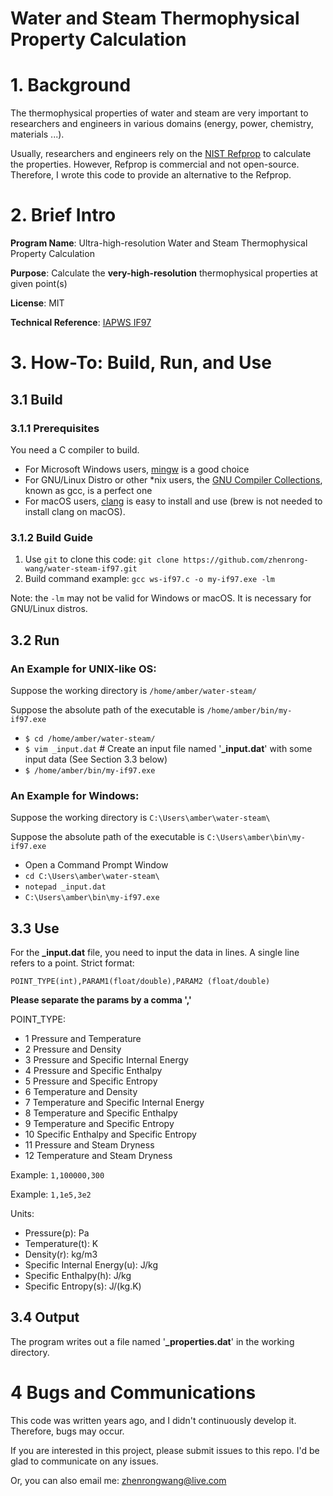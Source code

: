 # Water and Steam Thermophysical Property Calculation

# 1. Background

The thermophysical properties of water and steam are very important to researchers and engineers in various domains (energy, power, chemistry, materials ...).

Usually, researchers and engineers rely on the [NIST Refprop](https://www.nist.gov/srd/refprop) to calculate the properties. However, Refprop is commercial and not open-source. Therefore, I wrote this code to provide an alternative to the Refprop.

# 2. Brief Intro

**Program Name**: Ultra-high-resolution Water and Steam Thermophysical Property Calculation

**Purpose**: Calculate the **very-high-resolution** thermophysical properties at given point(s)

**License**: MIT

**Technical Reference**: [IAPWS IF97](http://www.iapws.org/)

# 3. How-To: Build, Run, and Use

## 3.1 Build

### 3.1.1 Prerequisites

You need a C compiler to build. 

- For Microsoft Windows users, [mingw](https://sourceforge.net/projects/mingw/) is a good choice
- For GNU/Linux Distro or other *nix users, the [GNU Compiler Collections](https://gcc.gnu.org/), known as gcc, is a perfect one
- For macOS users, [clang](https://clang.llvm.org/) is easy to install and use (brew is not needed to install clang on macOS).

### 3.1.2 Build Guide

1. Use `git` to clone this code: `git clone https://github.com/zhenrong-wang/water-steam-if97.git`
2. Build command example: `gcc ws-if97.c -o my-if97.exe -lm`

Note: the `-lm` may not be valid for Windows or macOS. It is necessary for GNU/Linux distros.

## 3.2 Run

### An Example for UNIX-like OS:

Suppose the working directory is `/home/amber/water-steam/`

Suppose the absolute path of the executable is `/home/amber/bin/my-if97.exe`

- `$ cd /home/amber/water-steam/`
- `$ vim _input.dat` # Create an input file named '**_input.dat**' with some input data (See Section 3.3 below)
- `$ /home/amber/bin/my-if97.exe`

### An Example for Windows:

Suppose the working directory is `C:\Users\amber\water-steam\`

Suppose the absolute path of the executable is `C:\Users\amber\bin\my-if97.exe`

- Open a Command Prompt Window
- `cd C:\Users\amber\water-steam\`
- `notepad _input.dat`
- `C:\Users\amber\bin\my-if97.exe`

## 3.3 Use

For the **_input.dat** file, you need to input the data in lines. A single line refers to a point. Strict format:

`POINT_TYPE(int),PARAM1(float/double),PARAM2 (float/double)` 

**Please separate the params by a comma ','**

POINT_TYPE: 

- 1 Pressure and Temperature
- 2 Pressure and Density
- 3 Pressure and Specific Internal Energy
- 4 Pressure and Specific Enthalpy
- 5 Pressure and Specific Entropy
- 6 Temperature and Density
- 7 Temperature and Specific Internal Energy
- 8 Temperature and Specific Enthalpy
- 9 Temperature and Specific Entropy
- 10 Specific Enthalpy and Specific Entropy
- 11 Pressure and Steam Dryness
- 12 Temperature and Steam Dryness

Example: `1,100000,300`

Example: `1,1e5,3e2`

Units:

- Pressure(p): Pa
- Temperature(t): K
- Density(r): kg/m3
- Specific Internal Energy(u): J/kg
- Specific Enthalpy(h): J/kg
- Specific Entropy(s): J/(kg.K)

## 3.4 Output

The program writes out a file named '**_properties.dat**' in the working directory. 

# 4 Bugs and Communications

This code was written years ago, and I didn't continuously develop it. Therefore, bugs may occur. 

If you are interested in this project, please submit issues to this repo. I'd be glad to communicate on any issues.

Or, you can also email me: zhenrongwang@live.com

